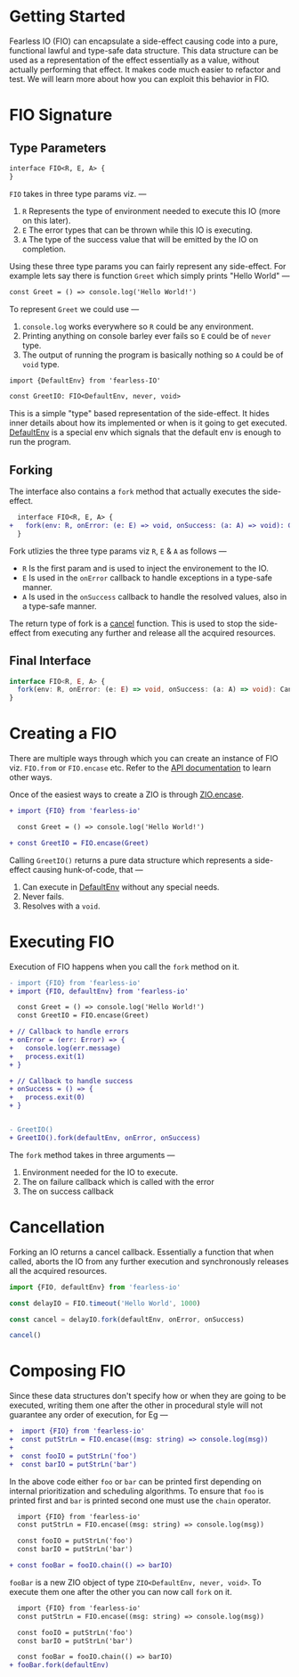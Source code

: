 # Getting Started

Fearless IO (FIO) can encapsulate a side-effect causing code into a pure, functional lawful and type-safe data structure. This data structure can be used as a representation of the effect essentially as a value, without actually performing that effect. It makes code much easier to refactor and test. We will learn more about how you can exploit this behavior in FIO.

# FIO Signature

## Type Parameters

```diff
interface FIO<R, E, A> {
}
```

`FIO` takes in three type params viz. —

1. `R` Represents the type of environment needed to execute this IO (more on this later).
2. `E` The error types that can be thrown while this IO is executing.
3. `A` The type of the success value that will be emitted by the IO on completion.

Using these three type params you can fairly represent any side-effect. For example lets say there is function `Greet` which simply prints "Hello World" —

```diff
const Greet = () => console.log('Hello World!')
```

To represent `Greet` we could use —

1. `console.log` works everywhere so `R` could be any environment.
2. Printing anything on console barley ever fails so `E` could be of `never` type.
3. The output of running the program is basically nothing so `A` could be of `void` type.

```diff
import {DefaultEnv} from 'fearless-IO'

const GreetIO: FIO<DefaultEnv, never, void>
```

[defaultenv]: https://tusharmath.com/fearless-io/interfaces/defaultenv

This is a simple "type" based representation of the side-effect. It hides inner details about how its implemented or when is it going to get executed.
[DefaultEnv] is a special env which signals that the default env is enough to run the program.

## Forking

The interface also contains a `fork` method that actually executes the side-effect.

```diff
  interface FIO<R, E, A> {
+   fork(env: R, onError: (e: E) => void, onSuccess: (a: A) => void): Cancel
  }
```

Fork utlizies the three type params viz `R`, `E` & `A` as follows —

- `R` Is the first param and is used to inject the environement to the IO.
- `E` Is used in the `onError` callback to handle exceptions in a type-safe manner.
- `A` Is used in the `onSuccess` callback to handle the resolved values, also in a type-safe manner.

The return type of fork is a [cancel](#cancellation) function. This is used to stop the side-effect from executing any further and release all the acquired resources.

## Final Interface

```ts
interface FIO<R, E, A> {
  fork(env: R, onError: (e: E) => void, onSuccess: (a: A) => void): Cancel
}
```

# Creating a FIO

There are multiple ways through which you can create an instance of FIO viz. `FIO.from` or `FIO.encase` etc. Refer to the [API documentation] to learn other ways.

[api documentation]: https://tusharmath.com/fearless-io/classes/fio.html

Once of the easiest ways to create a ZIO is through [ZIO.encase].

[zio.encase]: https://tusharmath.com/fearless-io/classes/fio.html#encase

```patch
+ import {FIO} from 'fearless-io'

  const Greet = () => console.log('Hello World!')

+ const GreetIO = FIO.encase(Greet)
```

Calling `GreetIO()` returns a pure data structure which represents a side-effect causing hunk-of-code, that —

1. Can execute in [DefaultEnv] without any special needs.
2. Never fails.
3. Resolves with a `void`.

# Executing FIO

Execution of FIO happens when you call the `fork` method on it.

```diff
- import {FIO} from 'fearless-io'
+ import {FIO, defaultEnv} from 'fearless-io'

  const Greet = () => console.log('Hello World!')
  const GreetIO = FIO.encase(Greet)

+ // Callback to handle errors
+ onError = (err: Error) => {
+   console.log(err.message)
+   process.exit(1)
+ }

+ // Callback to handle success
+ onSuccess = () => {
+   process.exit(0)
+ }


- GreetIO()
+ GreetIO().fork(defaultEnv, onError, onSuccess)
```

The `fork` method takes in three arguments —

1. Environment needed for the IO to execute.
2. The on failure callback which is called with the error
3. The on success callback

# Cancellation

Forking an IO returns a cancel callback. Essentially a function that when called, aborts the IO from any further execution and synchronously releases all the acquired resources.

```ts
import {FIO, defaultEnv} from 'fearless-io'

const delayIO = FIO.timeout('Hello World', 1000)

const cancel = delayIO.fork(defaultEnv, onError, onSuccess)

cancel()
```

# Composing FIO

Since these data structures don't specify how or when they are going to be executed, writing them one after the other in procedural style will not guarantee any order of execution, for Eg —

```diff
+  import {FIO} from 'fearless-io'
+  const putStrLn = FIO.encase((msg: string) => console.log(msg))
+
+  const fooIO = putStrLn('foo')
+  const barIO = putStrLn('bar')
```

In the above code either `foo` or `bar` can be printed first depending on internal prioritization and scheduling algorithms. To ensure that `foo` is printed first and `bar` is printed second one must use the `chain` operator.

```diff
  import {FIO} from 'fearless-io'
  const putStrLn = FIO.encase((msg: string) => console.log(msg))

  const fooIO = putStrLn('foo')
  const barIO = putStrLn('bar')

+ const fooBar = fooIO.chain(() => barIO)
```

`fooBar` is a new ZIO object of type `ZIO<DefaultEnv, never, void>`. To execute them one after the other you can now call `fork` on it.

```diff
  import {FIO} from 'fearless-io'
  const putStrLn = FIO.encase((msg: string) => console.log(msg))

  const fooIO = putStrLn('foo')
  const barIO = putStrLn('bar')

  const fooBar = fooIO.chain(() => barIO)
+ fooBar.fork(defaultEnv)
```
